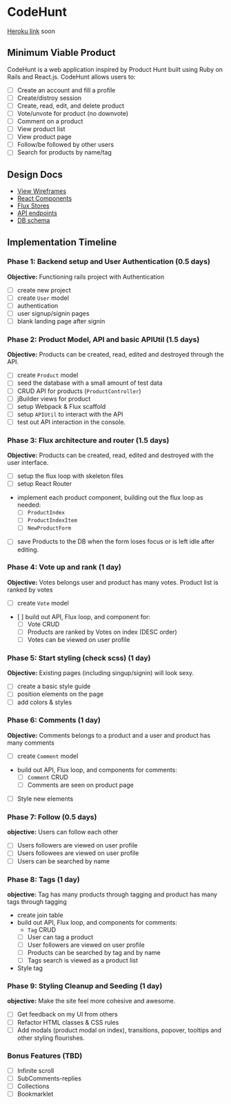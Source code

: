 # CodeHunt

[Heroku link][heroku] soon

[heroku]: http://www.herokuapp.com

## Minimum Viable Product

CodeHunt is a web application inspired by Product Hunt built using Ruby on Rails
and React.js. CodeHunt allows users to:

<!-- This is a Markdown checklist. Use it to keep track of your
progress. Put an x between the brackets for a checkmark: [x] -->

- [ ] Create an account and fill a profile
- [ ] Create/distroy session
- [ ] Create, read, edit, and delete product
- [ ] Vote/unvote for product (no downvote)
- [ ] Comment on a product
- [ ] View product list
- [ ] View product page
- [ ] Follow/be followed by other users
- [ ] Search for products by name/tag

## Design Docs
* [View Wireframes][views]
* [React Components][components]
* [Flux Stores][stores]
* [API endpoints][api-endpoints]
* [DB schema][schema]

[views]: https://invis.io/7D64NUL6W
[components]: ./docs/components.md
[stores]: ./docs/stores.md
[api-endpoints]: ./docs/api-endpoints.md
[schema]: ./docs/schema.md

## Implementation Timeline

### Phase 1: Backend setup and User Authentication (0.5 days)

**Objective:** Functioning rails project with Authentication

- [ ] create new project
- [ ] create `User` model
- [ ] authentication
- [ ] user signup/signin pages
- [ ] blank landing page after signin

### Phase 2: Product Model, API and basic APIUtil (1.5 days)

**Objective:** Products can be created, read, edited and destroyed through
the API.

- [ ] create `Product` model
- [ ] seed the database with a small amount of test data
- [ ] CRUD API for products (`ProductController`)
- [ ] jBuilder views for product
- [ ] setup Webpack & Flux scaffold
- [ ] setup `APIUtil` to interact with the API
- [ ] test out API interaction in the console.

### Phase 3: Flux architecture and router (1.5 days)

**Objective:** Products can be created, read, edited and destroyed with the
user interface.

- [ ] setup the flux loop with skeleton files
- [ ] setup React Router
- implement each product component, building out the flux loop as needed:
  - [ ] `ProductIndex`
  - [ ] `ProductIndexItem`
  - [ ] `NewProductForm`
- [ ] save Products to the DB when the form loses focus or is left idle
  after editing.

### Phase 4: Vote up and rank (1 day)

**Objective:** Votes belongs user and product has many votes. Product list is ranked by votes

- [ ] create `Vote` model
- [ ] build out API, Flux loop, and component for:
  - [ ] Vote CRUD
  - [ ] Products are ranked by Votes on index (DESC order)
  - [ ] Votes can be viewed on user profile

### Phase 5: Start styling (check scss) (1 day)

**Objective:** Existing pages (including singup/signin) will look sexy.

- [ ] create a basic style guide
- [ ] position elements on the page
- [ ] add colors & styles

### Phase 6: Comments (1 day)

**Objective:** Comments belongs to a product and a user and product has many comments

- [ ] create `Comment` model
- build out API, Flux loop, and components for comments:
  - [ ] `Comment` CRUD
  - [ ] Comments are seen on product page
- [ ] Style new elements

### Phase 7: Follow (0.5 days)

**objective:** Users can follow each other

- [ ] Users followers are viewed on user profile
- [ ] Users followees are viewed on user profile
- [ ] Users can be searched by name

### Phase 8: Tags (1 day)

**objective:** Tag has many products through tagging and product has many tags through tagging

- create join table
- build out API, Flux loop, and components for comments:
  - `Tag` CRUD
  - [ ] User can tag a product
  - [ ] User followers are viewed on user profile
  - [ ] Products can be searched by tag and by name
  - [ ] Tags search is viewed as a product list
- Style tag


### Phase 9: Styling Cleanup and Seeding (1 day)

**objective:** Make the site feel more cohesive and awesome.

- [ ] Get feedback on my UI from others
- [ ] Refactor HTML classes & CSS rules
- [ ] Add modals (product modal on index), transitions, popover, tooltips and other styling flourishes.

### Bonus Features (TBD)
- [ ] Infinite scroll
- [ ] SubComments-replies
- [ ] Collections
- [ ] Bookmarklet

[phase-one]: ./docs/phases/phase1.md
[phase-two]: ./docs/phases/phase2.md
[phase-three]: ./docs/phases/phase3.md
[phase-four]: ./docs/phases/phase4.md
[phase-five]: ./docs/phases/phase5.md
